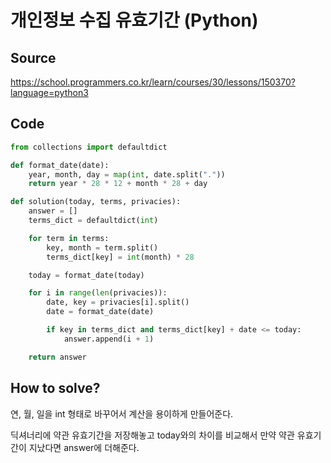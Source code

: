 # 개인정보 수집 유효기간 (Python)

## Source

https://school.programmers.co.kr/learn/courses/30/lessons/150370?language=python3

## Code

```python
from collections import defaultdict

def format_date(date):
    year, month, day = map(int, date.split("."))
    return year * 28 * 12 + month * 28 + day

def solution(today, terms, privacies):
    answer = []
    terms_dict = defaultdict(int)

    for term in terms:
        key, month = term.split()
        terms_dict[key] = int(month) * 28

    today = format_date(today)

    for i in range(len(privacies)):
        date, key = privacies[i].split()
        date = format_date(date)

        if key in terms_dict and terms_dict[key] + date <= today:
            answer.append(i + 1)

    return answer
```

## How to solve?

연, 월, 일을 int 형태로 바꾸어서 계산을 용이하게 만들어준다.

딕셔너리에 약관 유효기간을 저장해놓고 today와의 차이를 비교해서 만약 약관 유효기간이 지났다면 answer에 더해준다.
